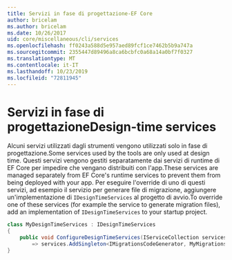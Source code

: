 ```yaml
---
title: Servizi in fase di progettazione-EF Core
author: bricelam
ms.author: bricelam
ms.date: 10/26/2017
uid: core/miscellaneous/cli/services
ms.openlocfilehash: ff0243a588d5e957aed89fcf1ce7462b5b9a747a
ms.sourcegitcommit: 2355447d89496a8ca6bcbfc0a68a14a0bf7f0327
ms.translationtype: MT
ms.contentlocale: it-IT
ms.lasthandoff: 10/23/2019
ms.locfileid: "72811945"
---
```

# <a name="design-time-services"></a><span data-ttu-id="f0747-102">Servizi in fase di progettazione</span><span class="sxs-lookup"><span data-stu-id="f0747-102">Design-time services</span></span>

<span data-ttu-id="f0747-103">Alcuni servizi utilizzati dagli strumenti vengono utilizzati solo in fase di progettazione.</span><span class="sxs-lookup"><span data-stu-id="f0747-103">Some services used by the tools are only used at design time.</span></span> <span data-ttu-id="f0747-104">Questi servizi vengono gestiti separatamente dai servizi di runtime di EF Core per impedire che vengano distribuiti con l'app.</span><span class="sxs-lookup"><span data-stu-id="f0747-104">These services are managed separately from EF Core's runtime services to prevent them from being deployed with your app.</span></span> <span data-ttu-id="f0747-105">Per eseguire l'override di uno di questi servizi, ad esempio il servizio per generare file di migrazione, aggiungere un'implementazione di `IDesignTimeServices` al progetto di avvio.</span><span class="sxs-lookup"><span data-stu-id="f0747-105">To override one of these services (for example the service to generate migration files), add an implementation of `IDesignTimeServices` to your startup project.</span></span>

``` csharp
class MyDesignTimeServices : IDesignTimeServices
{
    public void ConfigureDesignTimeServices(IServiceCollection services)
        => services.AddSingleton<IMigrationsCodeGenerator, MyMigrationsCodeGenerator>()
}
```
